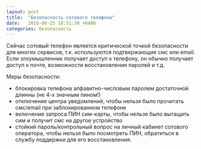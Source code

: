 ```yaml
---
layout: post
title:  "Безопасность сотового телефона"
date:   2016-06-25 18:51:30 +0400
categories: безопасность
---
```

Сейчас сотовый телефон является критической точкой безопасности для многих сервисов, т.к. используются подтвержающие смс или email.
Если злоумышленник получает доступ к телефону, он обычно получает доступ к почте, возможности восстановления паролей и т.д.

Меры безопасности:

- блокировка телефона алфавитно-числовым паролем достаточной длинны (не 4-х значным пином!)
- отключение центра уведомлений, чтобы нельзя было прочитать смс/email при заблокированном телефоне
- включение запроса ПИН сим-карты, чтобы нельзя было вытащить сим и получит смс на другое устройство
- стойкий пароль/контрольный вопрос на личный кабинет сотового оператора, чтобы нельзя было посмотреть ПИН, обратиться в службу поддержки для его восстановления.
